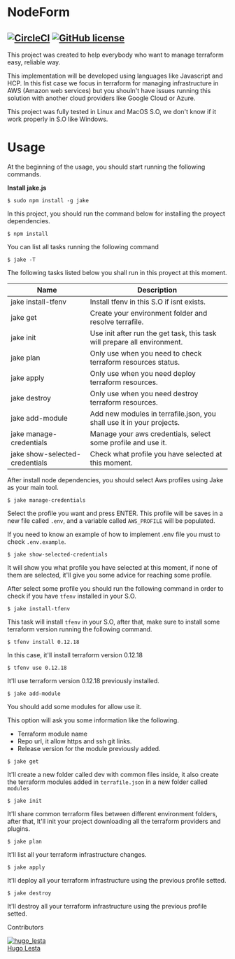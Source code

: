 # NodeForm

[![CircleCI](https://circleci.com/gh/hugolesta/NodeForm.svg?style=svg&circle-token=7f8c34093c3f6216505ded4e3bdf73272f85405b)](https://circleci.com/gh/hugolesta/workflows/NodeForm)
[![GitHub license](https://img.shields.io/badge/license-MIT-blue.svg)](https://github.com/hugolesta/NodeForm/blob/master/LICENSE)
---
This project was created to help everybody who want to manage terraform easy, reliable way. 

This implementation will be developed using languages like Javascript and HCP. In this fist case we focus in  terraform for managing infrastructure in AWS (Amazon web services) but you shouln't have issues running this solution with another cloud providers like Google Cloud or Azure.

This project was fully tested in Linux and MacOS S.O, we don't know if it work properly in S.O like Windows.

# Usage

At the beginning of the usage, you should start running the following commands.

**Install jake.js**

```
$ sudo npm install -g jake
```

In this project, you should run the command below for installing the proyect dependencies.

```
$ npm install
```

You can list all tasks running the following command

```
$ jake -T
```
The following tasks listed below you shall run in this proyect at this moment.


| Name | Description |
|------|-------------|
| jake install-tfenv | Install tfenv in this S.O if isnt exists. |
| jake get | Create your environment folder and resolve terrafile. |
| jake init |  Use init after run the get task, this task will prepare all environment. |
| jake plan | Only use when you need to check terraform resources status. |
| jake apply | Only use when you need deploy terraform resources. |
| jake destroy | Only use when you need destroy terraform resources. |
| jake add-module | Add new modules in terrafile.json, you shall use it in your projects.  |
| jake manage-credentials | Manage your aws credentials, select some profile and use it.  |
| jake show-selected-credentials | Check what profile you have selected at this moment.  |


After install node dependencies, you should select Aws profiles using Jake as your main tool.

```
$ jake manage-credentials
```

Select the profile you want and press ENTER. This profile will be saves in a new file called `.env`, and a variable called `AWS_PROFILE` will be populated.

If you need to know an example of how to implement .env file you must to check `.env.example`.

```
$ jake show-selected-credentials
```

It will show you what profile you have selected at this moment, if none of them are selected, it'll give you some advice for reaching some profile.

After select some profile you should run the following command in order to check if you have `tfenv` installed in your S.O.

```
$ jake install-tfenv
```

This task will install `tfenv` in your S.O, after that, make sure to install some terraform version running the following command.

```
$ tfenv install 0.12.18
```
In this case, it'll install terraform version 0.12.18

```
$ tfenv use 0.12.18
```
It'll use terraform version 0.12.18 previously installed.

```
$ jake add-module
```
You should add some modules for allow use it.

This option will ask you some information like the following.

  +  Terraform module name
  +  Repo url, it allow https and ssh git links.
  +  Release version for the module previously added.

```
$ jake get
```
It'll create a new folder called dev with common files inside, it also create the terraform modules added in `terrafile.json` in a new folder called `modules`

```
$ jake init
```

It'll share common terraform files between different environment folders, after that, It'll init your project downloading all the terraform providers and plugins.

```
$ jake plan
```

It'll list all your terraform infrastructure changes.

```
$ jake apply
```
It'll deploy all your terraform infrastructure using the previous profile setted.

```
$ jake destroy
```

It'll destroy all your terraform infrastructure using the previous profile setted.

Contributors

[hugo_lesta]: https://avatars2.githubusercontent.com/u/6575715?s=400&u=f582c5ac8c63d2957e6b94842d4c533eb46100c1&v=4

[![hugo_lesta][hugo_lesta]][hugo_lesta]<br/>[Hugo Lesta][hugo_lesta]
